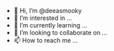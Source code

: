 - 👋 Hi, I’m @deeasmooky
- 👀 I’m interested in ...
- 🌱 I’m currently learning ...
- 💞️ I’m looking to collaborate on ...
- 📫 How to reach me ...

<!---
deeasmooky/deeasmooky is a ✨ special ✨ repository because its `README.md` (this file) appears on your GitHub profile.
You can click the Preview link to take a look at your changes.
--->

